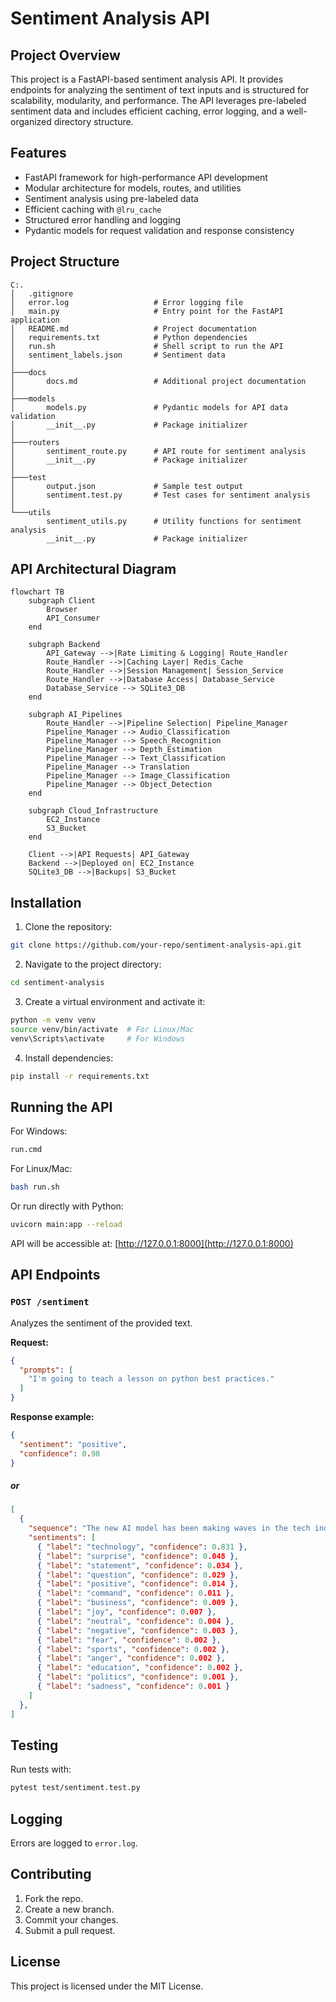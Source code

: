 # Sentiment Analysis API

## Project Overview
This project is a FastAPI-based sentiment analysis API. It provides endpoints for analyzing the sentiment of text inputs and is structured for scalability, modularity, and performance. The API leverages pre-labeled sentiment data and includes efficient caching, error logging, and a well-organized directory structure.

## Features
- FastAPI framework for high-performance API development
- Modular architecture for models, routes, and utilities
- Sentiment analysis using pre-labeled data
- Efficient caching with `@lru_cache`
- Structured error handling and logging
- Pydantic models for request validation and response consistency

## Project Structure
```
C:.
│   .gitignore
│   error.log                   # Error logging file
│   main.py                     # Entry point for the FastAPI application
│   README.md                   # Project documentation
│   requirements.txt            # Python dependencies
│   run.sh                      # Shell script to run the API
│   sentiment_labels.json       # Sentiment data
│
├───docs
│       docs.md                 # Additional project documentation
│
├───models
│       models.py               # Pydantic models for API data validation
│       __init__.py             # Package initializer
│
├───routers
│       sentiment_route.py      # API route for sentiment analysis
│       __init__.py             # Package initializer
│
├───test
│       output.json             # Sample test output
│       sentiment.test.py       # Test cases for sentiment analysis
│
└───utils
        sentiment_utils.py      # Utility functions for sentiment analysis
        __init__.py             # Package initializer
```

## API Architectural Diagram


```mermaid
flowchart TB
    subgraph Client
        Browser
        API_Consumer
    end

    subgraph Backend
        API_Gateway -->|Rate Limiting & Logging| Route_Handler
        Route_Handler -->|Caching Layer| Redis_Cache
        Route_Handler -->|Session Management| Session_Service
        Route_Handler -->|Database Access| Database_Service
        Database_Service --> SQLite3_DB
    end

    subgraph AI_Pipelines
        Route_Handler -->|Pipeline Selection| Pipeline_Manager
        Pipeline_Manager --> Audio_Classification
        Pipeline_Manager --> Speech_Recognition
        Pipeline_Manager --> Depth_Estimation
        Pipeline_Manager --> Text_Classification
        Pipeline_Manager --> Translation
        Pipeline_Manager --> Image_Classification
        Pipeline_Manager --> Object_Detection
    end

    subgraph Cloud_Infrastructure
        EC2_Instance
        S3_Bucket
    end

    Client -->|API Requests| API_Gateway
    Backend -->|Deployed on| EC2_Instance
    SQLite3_DB -->|Backups| S3_Bucket
```

## Installation
1. Clone the repository:
```bash
git clone https://github.com/your-repo/sentiment-analysis-api.git
```

2. Navigate to the project directory:
```bash
cd sentiment-analysis
```

3. Create a virtual environment and activate it:
```bash
python -m venv venv
source venv/bin/activate  # For Linux/Mac
venv\Scripts\activate     # For Windows
```

4. Install dependencies:
```bash
pip install -r requirements.txt
```

## Running the API
For Windows:
```bash
run.cmd
```

For Linux/Mac:
```bash
bash run.sh
```

Or run directly with Python:
```bash
uvicorn main:app --reload
```

API will be accessible at: [http://127.0.0.1:8000](http://127.0.0.1:8000)

## API Endpoints
### `POST /sentiment`
Analyzes the sentiment of the provided text.

**Request:**

```json
{
  "prompts": [
    "I'm going to teach a lesson on python best practices."
  ]
}
```

**Response example:**

```json
{
  "sentiment": "positive",
  "confidence": 0.98
}
```
##### or

```json
[
  {
    "sequence": "The new AI model has been making waves in the tech industry.",
    "sentiments": [
      { "label": "technology", "confidence": 0.831 },
      { "label": "surprise", "confidence": 0.048 },
      { "label": "statement", "confidence": 0.034 },
      { "label": "question", "confidence": 0.029 },
      { "label": "positive", "confidence": 0.014 },
      { "label": "command", "confidence": 0.011 },
      { "label": "business", "confidence": 0.009 },
      { "label": "joy", "confidence": 0.007 },
      { "label": "neutral", "confidence": 0.004 },
      { "label": "negative", "confidence": 0.003 },
      { "label": "fear", "confidence": 0.002 },
      { "label": "sports", "confidence": 0.002 },
      { "label": "anger", "confidence": 0.002 },
      { "label": "education", "confidence": 0.002 },
      { "label": "politics", "confidence": 0.001 },
      { "label": "sadness", "confidence": 0.001 }
    ]
  },
]
```

## Testing
Run tests with:
```bash
pytest test/sentiment.test.py
```

## Logging
Errors are logged to `error.log`.

## Contributing
1. Fork the repo.
2. Create a new branch.
3. Commit your changes.
4. Submit a pull request.

## License
This project is licensed under the MIT License.

